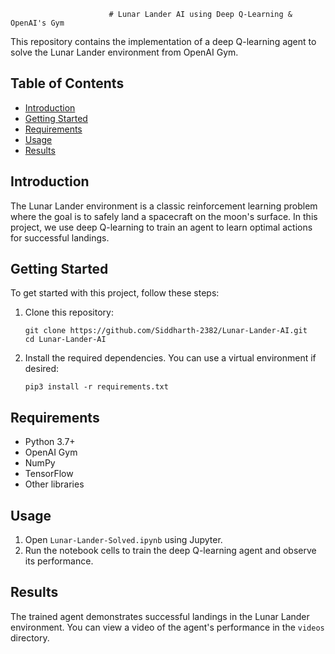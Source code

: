                           # Lunar Lander AI using Deep Q-Learning & OpenAI's Gym

This repository contains the implementation of a deep Q-learning agent to solve the Lunar Lander environment from OpenAI Gym.

## Table of Contents

- [Introduction](#introduction)
- [Getting Started](#getting-started)
- [Requirements](#requirements)
- [Usage](#usage)
- [Results](#results)

## Introduction

The Lunar Lander environment is a classic reinforcement learning problem where the goal is to safely land a spacecraft on the moon's surface. In this project, we use deep Q-learning to train an agent to learn optimal actions for successful landings.

## Getting Started

To get started with this project, follow these steps:

1.  Clone this repository:

        git clone https://github.com/Siddharth-2382/Lunar-Lander-AI.git
        cd Lunar-Lander-AI

2.  Install the required dependencies. You can use a virtual environment if desired:

        pip3 install -r requirements.txt

## Requirements

- Python 3.7+
- OpenAI Gym
- NumPy
- TensorFlow
- Other libraries

## Usage

1. Open `Lunar-Lander-Solved.ipynb` using Jupyter.
2. Run the notebook cells to train the deep Q-learning agent and observe its performance.

## Results

The trained agent demonstrates successful landings in the Lunar Lander environment. You can view a video of the agent's performance in the `videos` directory.


